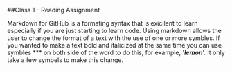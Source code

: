 ##Class 1 - Reading Assignment

Markdown for GitHub is a formating syntax that is exicilent to learn especially if you are just starting to learn code. Using markdown allows the user to change the format of a text with the use of one or more symbles.
If you wanted to make a text bold and italicized at the same time you can use symbles *** on both side of the word to do this, for example, '***lemon***'.
It only take a few symbels to make this change.

